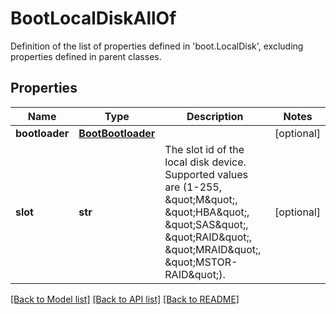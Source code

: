 # BootLocalDiskAllOf

Definition of the list of properties defined in 'boot.LocalDisk', excluding properties defined in parent classes.
## Properties
Name | Type | Description | Notes
------------ | ------------- | ------------- | -------------
**bootloader** | [**BootBootloader**](BootBootloader.md) |  | [optional] 
**slot** | **str** | The slot id of the local disk device. Supported values are (1-255, \&quot;M\&quot;, \&quot;HBA\&quot;, \&quot;SAS\&quot;, \&quot;RAID\&quot;, \&quot;MRAID\&quot;, \&quot;MSTOR-RAID\&quot;). | [optional] 

[[Back to Model list]](../README.md#documentation-for-models) [[Back to API list]](../README.md#documentation-for-api-endpoints) [[Back to README]](../README.md)


